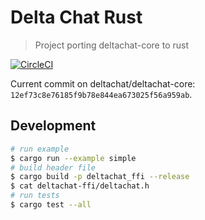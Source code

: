 # Delta Chat Rust

> Project porting deltachat-core to rust

[![CircleCI](https://circleci.com/gh/deltachat/deltachat-core-rust.svg?style=svg)](https://circleci.com/gh/deltachat/deltachat-core-rust)

Current commit on deltachat/deltachat-core: `12ef73c8e76185f9b78e844ea673025f56a959ab`.

## Development

```sh
# run example
$ cargo run --example simple
# build header file
$ cargo build -p deltachat_ffi --release
$ cat deltachat-ffi/deltachat.h
# run tests
$ cargo test --all
```
